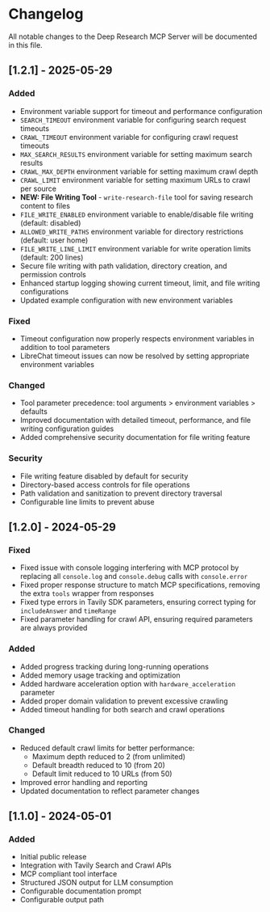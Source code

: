 # Changelog

All notable changes to the Deep Research MCP Server will be documented in this file.

## [1.2.1] - 2025-05-29

### Added
- Environment variable support for timeout and performance configuration
- `SEARCH_TIMEOUT` environment variable for configuring search request timeouts
- `CRAWL_TIMEOUT` environment variable for configuring crawl request timeouts
- `MAX_SEARCH_RESULTS` environment variable for setting maximum search results
- `CRAWL_MAX_DEPTH` environment variable for setting maximum crawl depth
- `CRAWL_LIMIT` environment variable for setting maximum URLs to crawl per source
- **NEW: File Writing Tool** - `write-research-file` tool for saving research content to files
- `FILE_WRITE_ENABLED` environment variable to enable/disable file writing (default: disabled)
- `ALLOWED_WRITE_PATHS` environment variable for directory restrictions (default: user home)
- `FILE_WRITE_LINE_LIMIT` environment variable for write operation limits (default: 200 lines)
- Secure file writing with path validation, directory creation, and permission controls
- Enhanced startup logging showing current timeout, limit, and file writing configurations
- Updated example configuration with new environment variables

### Fixed
- Timeout configuration now properly respects environment variables in addition to tool parameters
- LibreChat timeout issues can now be resolved by setting appropriate environment variables

### Changed
- Tool parameter precedence: tool arguments > environment variables > defaults
- Improved documentation with detailed timeout, performance, and file writing configuration guides
- Added comprehensive security documentation for file writing feature

### Security
- File writing feature disabled by default for security
- Directory-based access controls for file operations
- Path validation and sanitization to prevent directory traversal
- Configurable line limits to prevent abuse

## [1.2.0] - 2024-05-29

### Fixed
- Fixed issue with console logging interfering with MCP protocol by replacing all `console.log` and `console.debug` calls with `console.error`
- Fixed proper response structure to match MCP specifications, removing the extra `tools` wrapper from responses
- Fixed type errors in Tavily SDK parameters, ensuring correct typing for `includeAnswer` and `timeRange`
- Fixed parameter handling for crawl API, ensuring required parameters are always provided

### Added
- Added progress tracking during long-running operations
- Added memory usage tracking and optimization
- Added hardware acceleration option with `hardware_acceleration` parameter
- Added proper domain validation to prevent excessive crawling
- Added timeout handling for both search and crawl operations

### Changed
- Reduced default crawl limits for better performance:
  - Maximum depth reduced to 2 (from unlimited)
  - Default breadth reduced to 10 (from 20)
  - Default limit reduced to 10 URLs (from 50)
- Improved error handling and reporting
- Updated documentation to reflect parameter changes

## [1.1.0] - 2024-05-01

### Added
- Initial public release
- Integration with Tavily Search and Crawl APIs
- MCP compliant tool interface
- Structured JSON output for LLM consumption
- Configurable documentation prompt
- Configurable output path